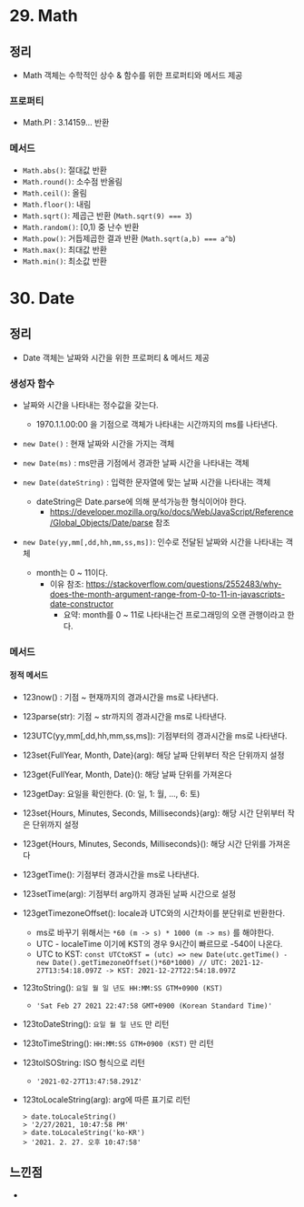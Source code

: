 # 29. Math

## 정리

- Math 객체는 수학적인 상수 & 함수를 위한 프로퍼티와 메서드 제공

### 프로퍼티

- Math.PI : 3.14159... 반환

### 메서드

- `Math.abs()`: 절대값 반환
- `Math.round()`: 소수점 반올림
- `Math.ceil()`: 올림
- `Math.floor()`: 내림
- `Math.sqrt()`: 제곱근 반환 (`Math.sqrt(9) === 3`)
- `Math.random()`: [0,1) 중 난수 반환
- `Math.pow()`: 거듭제곱한 결과 반환 (`Math.sqrt(a,b) === a^b`)
- `Math.max()`: 최대값 반환
- `Math.min()`: 최소값 반환

# 30. Date

## 정리

- Date 객체는 날짜와 시간을 위한 프로퍼티 & 메서드 제공

### 생성자 함수

- 날짜와 시간을 나타내는 정수값을 갖는다.

  - 1970.1.1.00:00 을 기점으로 객체가 나타내는 시간까지의 ms를 나타낸다.

- `new Date()` : 현재 날짜와 시간을 가지는 객체
- `new Date(ms)` : ms만큼 기점에서 경과한 날짜 시간을 나타내는 객체
- `new Date(dateString)` : 입력한 문자열에 맞는 날짜 시간을 나타내는 객체

  - dateString은 Date.parse에 의해 분석가능한 형식이어야 한다.
    - https://developer.mozilla.org/ko/docs/Web/JavaScript/Reference/Global_Objects/Date/parse 참조

- `new Date(yy,mm[,dd,hh,mm,ss,ms])`: 인수로 전달된 날짜와 시간을 나타내는 객체
  - month는 0 ~ 11이다.
    - 이유 참조: https://stackoverflow.com/questions/2552483/why-does-the-month-argument-range-from-0-to-11-in-javascripts-date-constructor
      - 요약: month를 0 ~ 11로 나타내는건 프로그래밍의 오랜 관행이라고 한다.

### 메서드

#### 정적 메서드

- 123now() : 기점 ~ 현재까지의 경과시간을 ms로 나타낸다.
- 123parse(str): 기점 ~ str까지의 경과시간을 ms로 나타낸다.
- 123UTC(yy,mm[,dd,hh,mm,ss,ms]): 기점부터의 경과시간을 ms로 나타낸다.
- 123set{FullYear, Month, Date}(arg): 해당 날짜 단위부터 작은 단위까지 설정
- 123get{FullYear, Month, Date}(): 해당 날짜 단위를 가져온다
- 123getDay: 요일을 확인한다. (0: 일, 1: 월, ..., 6: 토)
- 123set{Hours, Minutes, Seconds, Milliseconds}(arg): 해당 시간 단위부터 작은 단위까지 설정
- 123get{Hours, Minutes, Seconds, Milliseconds}(): 해당 시간 단위를 가져온다

- 123getTime(): 기점부터 경과시간을 ms로 나타낸다.
- 123setTime(arg): 기점부터 arg까지 경과된 날짜 시간으로 설정

- 123getTimezoneOffset(): locale과 UTC와의 시간차이를 분단위로 반환한다.
  - ms로 바꾸기 위해서는 `*60 (m -> s) * 1000 (m -> ms)` 를 해야한다.
  - UTC - localeTime 이기에 KST의 경우 9시간이 빠르므로 -540이 나온다.
  - UTC to KST: `const UTCtoKST = (utc) => new Date(utc.getTime() -new Date().getTimezoneOffset()*60*1000) // UTC: 2021-12-27T13:54:18.097Z -> KST: 2021-12-27T22:54:18.097Z`
- 123toString(): `요일 월 일 년도 HH:MM:SS GTM+0900 (KST)`
  - `'Sat Feb 27 2021 22:47:58 GMT+0900 (Korean Standard Time)'`
- 123toDateString(): `요일 월 일 년도` 만 리턴
- 123toTimeString(): `HH:MM:SS GTM+0900 (KST)` 만 리턴
- 123toISOString: ISO 형식으로 리턴
  - `'2021-02-27T13:47:58.291Z'`
- 123toLocaleString(arg): arg에 따른 표기로 리턴
  ```
  > date.toLocaleString()
  > '2/27/2021, 10:47:58 PM'
  > date.toLocaleString('ko-KR')
  > '2021. 2. 27. 오후 10:47:58'
  ```

## 느낀점

-
